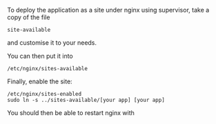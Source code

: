To deploy the application as a site under nginx using supervisor, take a copy of the file

    site-available

and customise it to your needs.

You can then put it into

    /etc/nginx/sites-available

Finally, enable the site:

    /etc/nginx/sites-enabled
    sudo ln -s ../sites-available/[your app] [your app]

You should then be able to restart nginx with

    

